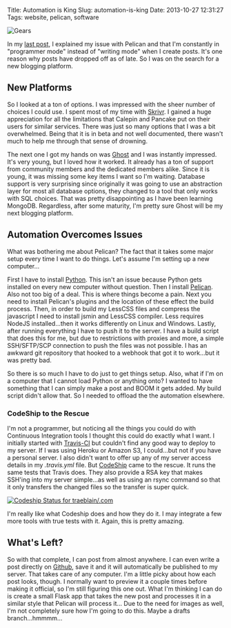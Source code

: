 Title: Automation is King
Slug: automation-is-king
Date: 2013-10-27 12:31:27
Tags: website, pelican, software

![Gears](/static/images/2013/gears.jpg "Gears")

In my [last post][lost], I explained my issue with Pelican and that I'm constantly in "programmer mode" instead of "writing mode" when I create posts.  It's one reason why posts have dropped off as of late.  So I was on the search for a new blogging platform.  

## New Platforms

So I looked at a ton of options.  I was impressed with the sheer number of choices I could use.  I spent most of my time with [Skrivr][].  I gained a huge appreciation for all the limitations that Calepin and Pancake put on their users for similar services.  There was just so many options that I  was a bit overwhelmed.  Being that it is in beta and not well documented, there wasn't much to help me through that sense of drowning.

The next one I got my hands on was [Ghost][] and I was instantly impressed.  It's very young, but I loved how it worked.  It already has a ton of support from community members and the dedicated members alike.  Since it is young, it was missing some key items I want so I'm waiting.  Database support is very surprising since originally it was going to use an abstraction layer for most all database options, they changed to a tool that only works with SQL choices.  That was pretty disappointing as I have been learning MongoDB.  Regardless, after some maturity, I'm pretty sure Ghost will be my next blogging platform.

## Automation Overcomes Issues

What was bothering me about Pelican?  The fact that it takes some major setup every time I want to do things.  Let's assume I'm setting up a new computer...

First I have to install [Python][].  This isn't an issue because Python gets installed on every new computer without question.  Then I install [Pelican][].  Also not too big of a deal.  This is where things become a pain.  Next you need to install Pelican's plugins and the location of these effect the build process.  Then, in order to build my LessCSS files and compress the javascript I need to install jsmin and LessCSS compiler.  Less requires NodeJS installed...then it works differently on Linux and Windows.  Lastly, after running everything I have to push it to the server.  I have a build script that does this for me, but due to restrictions with proxies and more, a simple SSH/SFTP/SCP connection to push the files was not possible.  I has an awkward git repository that hooked to a webhook that got it to work...but it was pretty bad.

So there is so much I have to do just to get things setup.  Also, what if I'm on a computer that I cannot load Python or anything onto?  I wanted to have something that I can simply make a post and BOOM it gets added.  My build script didn't allow that.  So I needed to offload the the automation elsewhere.

### CodeShip to the Rescue

I'm not a programmer, but noticing all the things you could do with Continuous Integration tools I thought this could do exactly what I want.  I initially started with [Travis-CI][travis] but couldn't find any good way to deploy to my server.  If I was using Heroku or Amazon S3, I could...but not if you have a personal server.  I also didn't want to offer up any of my server access details in my _.travis.yml_ file.  But [CodeShip][cs] came to the rescue.  It runs the same tests that Travis does.  They also provide a RSA key that makes SSH'ing into my server simple...as well as using an rsync command so that it only transfers the changed files so the transfer is super quick.  

[ ![Codeship Status for traeblain/.com](https://www.codeship.io/projects/d43f7420-1f54-0131-b40b-2adc9d90452f/status?branch=master "Codeship Status")](https://www.codeship.io/projects/8558)

I'm really like what Codeship does and how they do it.  I may integrate a few more tools with true tests with it.  Again, this is pretty amazing.

## What's Left?

So with that complete, I can post from almost anywhere.  I can even write a post directly on [Github][], save it and it will automatically be published to my server.  That takes care of any computer.  I'm a little picky about how each post looks, though.  I normally want to preview it a couple times before making it official, so I'm still figuring this one out.  What I'm thinking I can do is create a small Flask app that takes the new post and processes it in a similar style that Pelican will process it...  Due to the need for images as well, I'm not completely sure how I'm going to do this.  Maybe a drafts branch...hmmmm...


[lost]: /2013/lost-the-blog/
[Skrivr]: http://skrivr.com/
[Ghost]: http://ghost.org/
[Python]: https://store.continuum.io/cshop/anaconda/
[Pelican]: http://getpelican.com/
[travis]: http://travis-ci.org/
[cs]: https://www.codeship.io/
[Github]: https://www.github.com/
